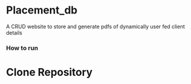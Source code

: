 # Placement_db
A CRUD website to store and generate pdfs of dynamically user fed client details

### How to run
# Clone Repository

